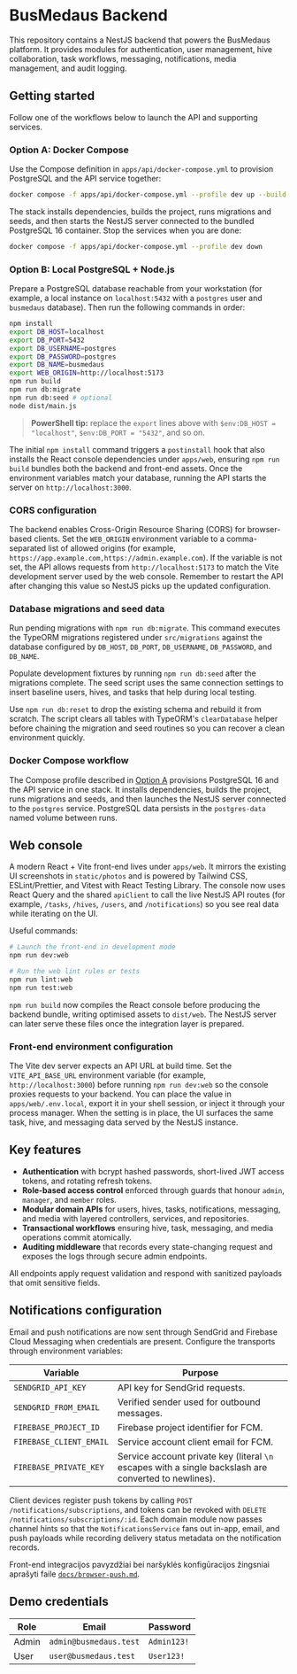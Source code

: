 # BusMedaus Backend

This repository contains a NestJS backend that powers the BusMedaus platform. It provides modules for authentication, user management, hive collaboration, task workflows, messaging, notifications, media management, and audit logging.

## Getting started

Follow one of the workflows below to launch the API and supporting services.

### Option A: Docker Compose

Use the Compose definition in `apps/api/docker-compose.yml` to provision PostgreSQL and the API service together:

```bash
docker compose -f apps/api/docker-compose.yml --profile dev up --build
```

The stack installs dependencies, builds the project, runs migrations and seeds, and then starts the NestJS server connected to the bundled PostgreSQL 16 container. Stop the services when you are done:

```bash
docker compose -f apps/api/docker-compose.yml --profile dev down
```

### Option B: Local PostgreSQL + Node.js

Prepare a PostgreSQL database reachable from your workstation (for example, a local instance on `localhost:5432` with a `postgres` user and `busmedaus` database). Then run the following commands in order:

```bash
npm install
export DB_HOST=localhost
export DB_PORT=5432
export DB_USERNAME=postgres
export DB_PASSWORD=postgres
export DB_NAME=busmedaus
export WEB_ORIGIN=http://localhost:5173
npm run build
npm run db:migrate
npm run db:seed # optional
node dist/main.js
```

> **PowerShell tip:** replace the `export` lines above with `$env:DB_HOST = "localhost"`, `$env:DB_PORT = "5432"`, and so on.

The initial `npm install` command triggers a `postinstall` hook that also installs the React console dependencies under `apps/web`, ensuring `npm run build` bundles both the backend and front-end assets. Once the environment variables match your database, running the API starts the server on `http://localhost:3000`.

### CORS configuration

The backend enables Cross-Origin Resource Sharing (CORS) for browser-based clients. Set the `WEB_ORIGIN` environment variable to
a comma-separated list of allowed origins (for example,
`https://app.example.com,https://admin.example.com`). If the variable is not set, the API allows requests from
`http://localhost:5173` to match the Vite development server used by the web console. Remember to restart the API after changing
this value so NestJS picks up the updated configuration.

### Database migrations and seed data

Run pending migrations with `npm run db:migrate`. This command executes the TypeORM migrations registered under `src/migrations`
against the database configured by `DB_HOST`, `DB_PORT`, `DB_USERNAME`, `DB_PASSWORD`, and `DB_NAME`.

Populate development fixtures by running `npm run db:seed` after the migrations complete. The seed script uses the same connection
settings to insert baseline users, hives, and tasks that help during local testing.

Use `npm run db:reset` to drop the existing schema and rebuild it from scratch. The script clears all tables with TypeORM's
`clearDatabase` helper before chaining the migration and seed routines so you can recover a clean environment quickly.

### Docker Compose workflow

The Compose profile described in [Option A](#option-a-docker-compose) provisions PostgreSQL 16 and the API service in one stack. It installs dependencies, builds the project, runs migrations and seeds, and then launches the NestJS server connected to the `postgres` service. PostgreSQL data persists in the `postgres-data` named volume between runs.

## Web console

A modern React + Vite front-end lives under `apps/web`. It mirrors the existing UI screenshots in `static/photos` and is
powered by Tailwind CSS, ESLint/Prettier, and Vitest with React Testing Library. The console now uses React Query and the
shared `apiClient` to call the live NestJS API routes (for example, `/tasks`, `/hives`, `/users`, and `/notifications`) so
you see real data while iterating on the UI.

Useful commands:

```bash
# Launch the front-end in development mode
npm run dev:web

# Run the web lint rules or tests
npm run lint:web
npm run test:web
```

`npm run build` now compiles the React console before producing the backend bundle, writing optimised assets to
`dist/web`. The NestJS server can later serve these files once the integration layer is prepared.

### Front-end environment configuration

The Vite dev server expects an API URL at build time. Set the `VITE_API_BASE_URL` environment variable (for example,
`http://localhost:3000`) before running `npm run dev:web` so the console proxies requests to your backend. You can place the
value in `apps/web/.env.local`, export it in your shell session, or inject it through your process manager. When the setting
is in place, the UI surfaces the same task, hive, and messaging data served by the NestJS instance.

## Key features

- **Authentication** with bcrypt hashed passwords, short-lived JWT access tokens, and rotating refresh tokens.
- **Role-based access control** enforced through guards that honour `admin`, `manager`, and `member` roles.
- **Modular domain APIs** for users, hives, tasks, notifications, messaging, and media with layered controllers, services, and repositories.
- **Transactional workflows** ensuring hive, task, messaging, and media operations commit atomically.
- **Auditing middleware** that records every state-changing request and exposes the logs through secure admin endpoints.

All endpoints apply request validation and respond with sanitized payloads that omit sensitive fields.

## Notifications configuration

Email and push notifications are now sent through SendGrid and Firebase Cloud Messaging when credentials are present. Configure the transports through environment variables:

| Variable | Purpose |
| --- | --- |
| `SENDGRID_API_KEY` | API key for SendGrid requests. |
| `SENDGRID_FROM_EMAIL` | Verified sender used for outbound messages. |
| `FIREBASE_PROJECT_ID` | Firebase project identifier for FCM. |
| `FIREBASE_CLIENT_EMAIL` | Service account client email for FCM. |
| `FIREBASE_PRIVATE_KEY` | Service account private key (literal `\n` escapes with a single backslash are converted to newlines). |

Client devices register push tokens by calling `POST /notifications/subscriptions`, and tokens can be revoked with `DELETE /notifications/subscriptions/:id`. Each domain module now passes channel hints so that the `NotificationsService` fans out in-app, email, and push payloads while recording delivery status metadata on the notification records.

Front-end integracijos pavyzdžiai bei naršyklės konfigūracijos žingsniai aprašyti faile [`docs/browser-push.md`](docs/browser-push.md).

## Demo credentials

| Role  | Email                  | Password   |
| ----- | ---------------------- | ---------- |
| Admin | `admin@busmedaus.test` | `Admin123!`|
| User  | `user@busmedaus.test`  | `User123!` |

